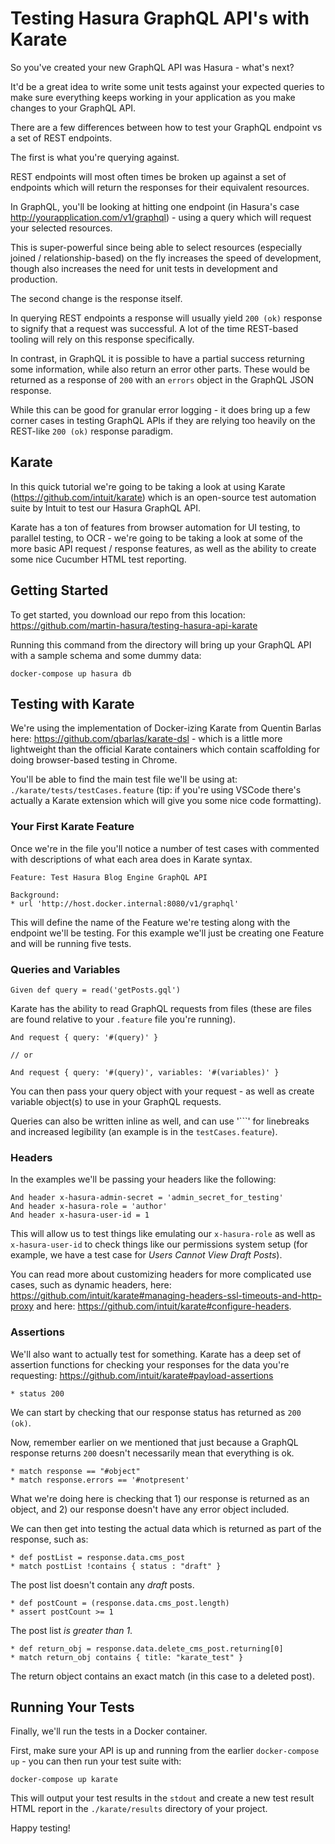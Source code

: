 # Testing Hasura GraphQL API's with Karate
 
So you've created your new GraphQL API was Hasura - what's next? 

It'd be a great idea to write some unit tests against your expected queries to make sure everything keeps working in your application as you make changes to your GraphQL API.

There are a few differences between how to test your GraphQL endpoint vs a set of REST endpoints.

The first is what you're querying against. 

REST endpoints will most often times be broken up against a set of endpoints which will return the responses for their equivalent resources.

In GraphQL, you'll be looking at hitting one endpoint (in Hasura's case http://yourapplication.com/v1/graphql) - using a query which will request your selected resources.

This is super-powerful since being able to select resources (especially joined / relationship-based) on the fly increases the speed of development, though also increases the need for unit tests in development and production.

The second change is the response itself. 

In querying REST endpoints a response will usually yield `200 (ok)` response to signify that a request was successful. A lot of the time REST-based tooling will rely on this response specifically.

In contrast, in GraphQL it is possible to have a partial success returning some information, while also return an error other parts. These would be returned as a response of `200` with an `errors` object in the GraphQL JSON response.

While this can be good for granular error logging - it does bring up a few corner cases in testing GraphQL APIs if they are relying too heavily on the REST-like `200 (ok)` response paradigm.

## Karate

In this quick tutorial we're going to be taking a look at using Karate (https://github.com/intuit/karate) which is an open-source test automation suite by Intuit to test our Hasura GraphQL API.

Karate has a ton of features from browser automation for UI testing, to parallel testing, to OCR - we're going to be taking a look at some of the more basic API request / response features, as well as the ability to create some nice Cucumber HTML test reporting.

## Getting Started

To get started, you download our repo from this location:
https://github.com/martin-hasura/testing-hasura-api-karate

Running this command from the directory will bring up your GraphQL API with a sample schema and some dummy data:
```
docker-compose up hasura db
```

## Testing with Karate
We're using the implementation of Docker-izing Karate from Quentin Barlas here: https://github.com/qbarlas/karate-dsl - which is a little more lightweight than the official Karate containers which contain scaffolding for doing browser-based testing in Chrome.

You'll be able to find the main test file we'll be using at: `./karate/tests/testCases.feature` (tip: if you're using VSCode there's actually a Karate extension which will give you some nice code formatting).

### Your First Karate Feature

Once we're in the file you'll notice a number of test cases with commented with descriptions of what each area does in Karate syntax.

```
Feature: Test Hasura Blog Engine GraphQL API

Background:
* url 'http://host.docker.internal:8080/v1/graphql'
```
This will define the name of the Feature we're testing along with the endpoint we'll be testing. For this example we'll just be creating one Feature and will be running five tests.

### Queries and Variables

```
Given def query = read('getPosts.gql')
```
Karate has the ability to read GraphQL requests from files (these are files are found relative to your `.feature` file you're running).

```
And request { query: '#(query)' }

// or

And request { query: '#(query)', variables: '#(variables)' }
```

You can then pass your query object with your request - as well as create variable object(s) to use in your GraphQL requests.

Queries can also be written inline as well, and can use '```' for linebreaks and increased legibility (an example is in the `testCases.feature`).

### Headers

In the examples we'll be passing your headers like the following:

```
And header x-hasura-admin-secret = 'admin_secret_for_testing'
And header x-hasura-role = 'author'
And header x-hasura-user-id = 1
```

This will allow us to test things like emulating our `x-hasura-role` as well as `x-hasura-user-id` to check things like our permissions system setup (for example, we have a test case for *Users Cannot View Draft Posts*).

You can read more about customizing headers for more complicated use cases, such as dynamic headers, here: https://github.com/intuit/karate#managing-headers-ssl-timeouts-and-http-proxy and here: https://github.com/intuit/karate#configure-headers.

### Assertions

We'll also want to actually test for something. Karate has a deep set of assertion functions for checking your responses for the data you're requesting: https://github.com/intuit/karate#payload-assertions

```
* status 200
```

We can start by checking that our response status has returned as `200 (ok)`.

Now, remember earlier on we mentioned that just because a GraphQL response returns `200` doesn't necessarily mean that everything is ok.

```
* match response == "#object"
* match response.errors == '#notpresent'
```

What we're doing here is checking that 1) our response is returned as an object, and 2) our response doesn't have any error object included.

We can then get into testing the actual data which is returned as part of the response, such as:

```
* def postList = response.data.cms_post
* match postList !contains { status : "draft" }
```
The post list doesn't contain any *draft* posts.

```
* def postCount = (response.data.cms_post.length)
* assert postCount >= 1
```
The post list *is greater than 1*.

```
* def return_obj = response.data.delete_cms_post.returning[0]
* match return_obj contains { title: "karate_test" }
```

The return object contains an exact match (in this case to a deleted post).

## Running Your Tests
Finally, we'll run the tests in a Docker container.

First, make sure your API is up and running from the earlier `docker-compose up` - you can then run your test suite with:

```
docker-compose up karate
```

This will output your test results in the `stdout` and create a new  test result HTML report in the `./karate/results` directory of your project.

Happy testing!
